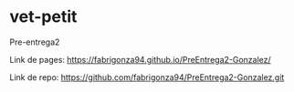 # vet-petit

Pre-entrega2

Link de pages:  https://fabrigonza94.github.io/PreEntrega2-Gonzalez/

Link de repo: https://github.com/fabrigonza94/PreEntrega2-Gonzalez.git

